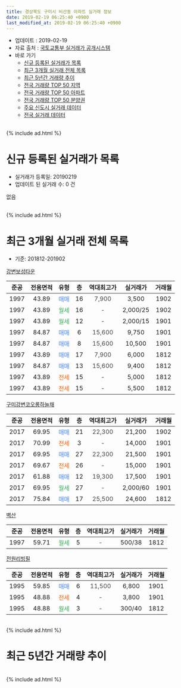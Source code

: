```yaml
---
title: 경상북도 구미시 비산동 아파트 실거래 정보
date: 2019-02-19 06:25:40 +0900
last_modified_at: 2019-02-19 06:25:40 +0900
---
```


* 업데이트 : 2019-02-19
* 자료 출처 : [국토교통부 실거래가 공개시스템](http://rt.molit.go.kr)
* 바로 가기
    * [신규 등록된 실거래가 목록](#신규-등록된-실거래가-목록)
    * [최근 3개월 실거래 전체 목록](#최근-3개월-실거래-전체-목록)
    * [최근 5년간 거래량 추이](#최근-5년간-거래량-추이)
    * [전국 거래량 TOP 50 지역](https://ayogom.github.io/apt-trade-info/최근-3개월-전국에서-가장-거래가-많이-발생한-지역)
    * [전국 거래량 TOP 50 아파트](https://ayogom.github.io/apt-trade-info/최근-3개월-전국에서-가장-거래가-많이-발생한-아파트)
    * [전국 거래량 TOP 50 분양권](https://ayogom.github.io/apt-trade-info/최근-3개월-전국에서-가장-거래가-많이-발생한-분양권)
    * [주요 신도시 실거래 데이터](https://ayogom.github.io/apt-trade-info/주요-신도시)
    * [전국 실거래 데이터](https://ayogom.github.io/apt-trade-info/전국)
<br>
{% include ad.html %}
<br>

# 신규 등록된 실거래가 목록
* 실거래가 등록일: 20190219
* 업데이트 된 실거래 수: 0 건

없음

<br>
{% include ad.html %}
<br>

# 최근 3개월 실거래 전체 목록
* 기준: 201812-201902


[강변보성타운](https://search.naver.com/search.naver?query=%EA%B2%BD%EC%83%81%EB%B6%81%EB%8F%84+%EA%B5%AC%EB%AF%B8%EC%8B%9C+%EB%B9%84%EC%82%B0%EB%8F%99+%EA%B0%95%EB%B3%80%EB%B3%B4%EC%84%B1%ED%83%80%EC%9A%B4)

|준공|전용면적|유형|층|역대최고가|실거래가|거래월|
|:---:|:---:|:---:|:---:|:---:|:---:|:---:|
|1997|43.89|<span style="color:#4285f3">매매</span>|16|<span style="color:#444444">7,900</span>|3,500|1902|
|1997|43.89|<span style="color:#34a853">월세</span>|16|<span style="color:#444444">-</span>|2,000/25|1902|
|1997|43.89|<span style="color:#34a853">월세</span>|12|<span style="color:#444444">-</span>|2,000/15|1901|
|1997|84.87|<span style="color:#4285f3">매매</span>|6|<span style="color:#444444">15,600</span>|9,750|1901|
|1997|84.87|<span style="color:#4285f3">매매</span>|8|<span style="color:#444444">15,600</span>|10,500|1901|
|1997|43.89|<span style="color:#4285f3">매매</span>|17|<span style="color:#444444">7,900</span>|6,000|1812|
|1997|84.87|<span style="color:#4285f3">매매</span>|13|<span style="color:#444444">15,600</span>|9,400|1812|
|1997|43.89|<span style="color:#ff5a00">전세</span>|15|<span style="color:#444444">-</span>|5,000|1812|
|1997|43.89|<span style="color:#ff5a00">전세</span>|15|<span style="color:#444444">-</span>|5,500|1812|

[구미강변코오롱하늘채](https://search.naver.com/search.naver?query=%EA%B2%BD%EC%83%81%EB%B6%81%EB%8F%84+%EA%B5%AC%EB%AF%B8%EC%8B%9C+%EB%B9%84%EC%82%B0%EB%8F%99+%EA%B5%AC%EB%AF%B8%EA%B0%95%EB%B3%80%EC%BD%94%EC%98%A4%EB%A1%B1%ED%95%98%EB%8A%98%EC%B1%84)

|준공|전용면적|유형|층|역대최고가|실거래가|거래월|
|:---:|:---:|:---:|:---:|:---:|:---:|:---:|
|2017|69.95|<span style="color:#4285f3">매매</span>|21|<span style="color:#444444">22,300</span>|21,200|1902|
|2017|70.99|<span style="color:#ff5a00">전세</span>|3|<span style="color:#444444">-</span>|14,000|1901|
|2017|69.95|<span style="color:#4285f3">매매</span>|27|<span style="color:#444444">22,300</span>|21,500|1901|
|2017|69.67|<span style="color:#ff5a00">전세</span>|26|<span style="color:#444444">-</span>|15,000|1901|
|2017|61.88|<span style="color:#4285f3">매매</span>|12|<span style="color:#444444">19,300</span>|17,500|1901|
|2017|69.95|<span style="color:#34a853">월세</span>|27|<span style="color:#444444">-</span>|2,000/60|1901|
|2017|75.84|<span style="color:#4285f3">매매</span>|17|<span style="color:#444444">25,500</span>|24,600|1812|

[벽산](https://search.naver.com/search.naver?query=%EA%B2%BD%EC%83%81%EB%B6%81%EB%8F%84+%EA%B5%AC%EB%AF%B8%EC%8B%9C+%EB%B9%84%EC%82%B0%EB%8F%99+%EB%B2%BD%EC%82%B0)

|준공|전용면적|유형|층|역대최고가|실거래가|거래월|
|:---:|:---:|:---:|:---:|:---:|:---:|:---:|
|1997|59.71|<span style="color:#34a853">월세</span>|5|<span style="color:#444444">-</span>|500/38|1812|

[전원리빙필](https://search.naver.com/search.naver?query=%EA%B2%BD%EC%83%81%EB%B6%81%EB%8F%84+%EA%B5%AC%EB%AF%B8%EC%8B%9C+%EB%B9%84%EC%82%B0%EB%8F%99+%EC%A0%84%EC%9B%90%EB%A6%AC%EB%B9%99%ED%95%84)

|준공|전용면적|유형|층|역대최고가|실거래가|거래월|
|:---:|:---:|:---:|:---:|:---:|:---:|:---:|
|1995|59.85|<span style="color:#4285f3">매매</span>|6|<span style="color:#444444">11,500</span>|6,800|1901|
|1995|48.88|<span style="color:#ff5a00">전세</span>|4|<span style="color:#444444">-</span>|3,800|1901|
|1995|48.88|<span style="color:#34a853">월세</span>|3|<span style="color:#444444">-</span>|300/40|1812|


<br>
{% include ad.html %}
<br>

# 최근 5년간 거래량 추이


<div style="width:100%;">
    <canvas id="deal_progress" height="200"></canvas>
</div>

<script>
new Chart(document.getElementById("deal_progress"), {
    type: 'line',
    data: {
        labels: ['201402','201403','201404','201405','201406','201407','201408','201409','201410','201411','201412','201501','201502','201503','201504','201505','201506','201507','201508','201509','201510','201511','201512','201601','201602','201603','201604','201605','201606','201607','201608','201609','201610','201611','201612','201701','201702','201703','201704','201705','201706','201707','201708','201709','201710','201711','201712','201801','201802','201803','201804','201805','201806','201807','201808','201809','201810','201811','201812','201901','201902'],
        datasets: [{
            label: '매매',
            pointRadius: 1,
            data: [8, 7, 7, 10, 7, 9, 8, 14, 6, 8, 4, 11, 3, 9, 8, 20, 4, 9, 4, 8, 7, 8, 2, 1, 4, 7, 8, 3, 7, 6, 5, 6, 10, 3, 3, 2, 0, 3, 5, 3, 7, 4, 7, 6, 8, 5, 8, 3, 10, 3, 4, 6, 4, 9, 9, 6, 10, 8, 3, 5, 2],
            borderColor: "rgba(255, 201, 14, 1)",
            backgroundColor: "rgba(255, 201, 14, 0.5)",
            fill: false,
            lineTension: 0
        },{
            label: '전월세',
            pointRadius: 1,
            data: [4, 8, 5, 3, 2, 2, 4, 1, 3, 4, 1, 4, 2, 4, 1, 4, 2, 0, 4, 3, 3, 2, 2, 4, 9, 6, 1, 4, 5, 2, 1, 1, 3, 3, 2, 1, 2, 6, 17, 35, 40, 15, 10, 7, 1, 2, 4, 5, 6, 7, 10, 4, 1, 4, 3, 3, 4, 7, 4, 5, 1],
            borderColor: "rgba(0, 141, 185, 1)",
            backgroundColor: "rgba(0, 141, 185, 0.5)",
            fill: false,
            lineTension: 0
        }
        ]
    },
    options: {
        responsive: true,
        title: {
            display: false
        },
        tooltips: {
            mode: 'index',
            intersect: false
        },
        hover: {
            mode: 'nearest',
            intersect: true
        },
        scales: {
            xAxes: [{
                display: true,
                scaleLabel: {
                    display: true,
                    labelString: '년/월'
                }
            }],
            yAxes: [{
                display: true,
                ticks: {
                    suggestedMin: 0,
                },
                scaleLabel: {
                    display: true,
                    labelString: '실거래 수'
                }
            }]
        }
    }
});

</script>


<br>
{% include ad.html %}
<br>

